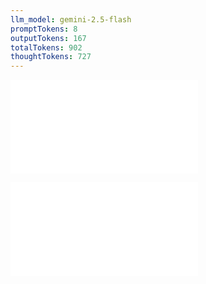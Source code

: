 ```yaml
---
llm_model: gemini-2.5-flash
promptTokens: 8
outputTokens: 167
totalTokens: 902
thoughtTokens: 727
---
```


![@](steps/prompt.55b66e4a.md)

![@](steps/response.ae0dc600.md)